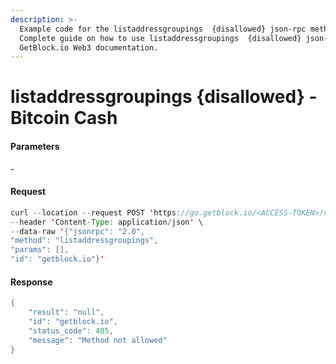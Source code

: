 ```yaml
---
description: >-
  Example code for the listaddressgroupings  {disallowed} json-rpc method.
  Сomplete guide on how to use listaddressgroupings  {disallowed} json-rpc in
  GetBlock.io Web3 documentation.
---
```


# listaddressgroupings {disallowed} - Bitcoin Cash

#### Parameters

\-

#### Request

```java
curl --location --request POST 'https://go.getblock.io/<ACCESS-TOKEN>/v1/mainnet/' \
--header 'Content-Type: application/json' \
--data-raw '{"jsonrpc": "2.0",
"method": "listaddressgroupings",
"params": [],
"id": "getblock.io"}'
```

#### Response

```java
{
    "result": "null",
    "id": "getblock.io",
    "status_code": 405,
    "message": "Method not allowed"
}
```
